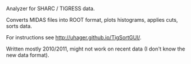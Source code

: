 Analyzer for SHARC / TIGRESS data.

Converts MIDAS files into ROOT format, plots histograms, applies cuts, sorts data.

For instructions see http://uhager.github.io/TigSortGUI/.

Written mostly 2010/2011, might not work on recent data (I don't know the new data format).
